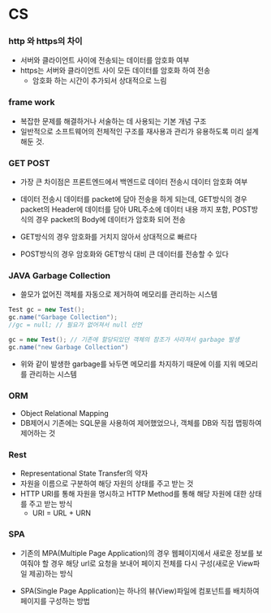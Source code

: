 # CS

### http 와 https의 차이

- 서버와 클라이언트 사이에 전송되는 데이터를 암호화 여부
- https는 서버와 클라이언트 사이 모든 데이터를 암호화 하여 전송
  - 암호화 하는 시간이 추가되서 상대적으로 느림



### frame work

- 복잡한 문제를 해결하거나 서술하는 데 사용되는 기본 개념 구조
- 일반적으로 소프트웨어의 전체적인 구조를 재사용과 관리가 유용하도록 미리 설계해둔 것.



### GET POST

- 가장 큰 차이점은 프론트엔드에서 백엔드로 데이터 전송시 데이터 암호화 여부

- 데이터 전송시 데이터를 packet에 담아 전송을 하게 되는데, GET방식의 경우 packet의 Header에 데이터를 담아 URL주소에 데이터 내용 까지 포함, POST방식의 경우 packet의 Body에 데이터가 암호화 되어 전송

- GET방식의 경우 암호화를 거치지 않아서 상대적으로 빠르다
- POST방식의 경우 암호화와 GET방식 대비 큰 데이터를 전송할 수 있다



### JAVA Garbage Collection

- 쓸모가 없어진 객체를 자동으로 제거하여 메모리를 관리하는 시스템

```java
Test gc = new Test();
gc.name("Garbage Collection");
//gc = null; // 필요가 없어져서 null 선언

gc = new Test(); // 기존에 할당되있던 객체의 참조가 사라져서 garbage 발생
gc.name("new Garbage Collection")
```

- 위와 같이 발생한 garbage를 놔두면 메모리를 차지하기 때문에 이를 지워 메모리를 관리하는 시스템



### ORM

- Object Relational Mapping
- DB제어시 기존에는 SQL문을 사용하여 제어했었으나, 객체를 DB와 직접 맵핑하여 제어하는 것



### Rest

- Representational State Transfer의 약자
- 자원을 이름으로 구분하여 해당 자원의 상태를 주고 받는 것
- HTTP URI를 통해 자원을 명시하고 HTTP Method를 통해 해당 자원에 대한 상태를 주고 받는 방식
  - URI = URL + URN



### SPA

- 기존의 MPA(Multiple Page Application)의 경우 웹페이지에서 새로운 정보를 보여줘야 할 경우 해당 url로 요청을 보내어 페이지 전체를 다시 구성(새로운 View파일 제공)하는 방식

- SPA(Single Page Application)는 하나의 뷰(View)파일에 컴포넌트를 배치하여 페이지를 구성하는 방법

